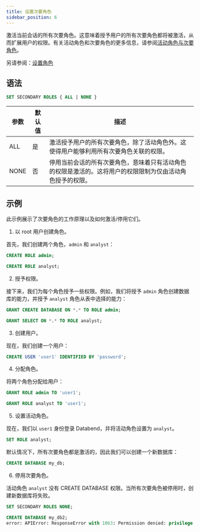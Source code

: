 ```yaml
---
title: 设置次要角色
sidebar_position: 6
---
```


激活当前会话的所有次要角色。这意味着授予用户的所有次要角色都将被激活，从而扩展用户的权限。有关活动角色和次要角色的更多信息，请参阅[活动角色与次要角色](/guides/security/access-control/roles#active-role--secondary-roles)。

另请参阅：[设置角色](04-user-set-role.md)

## 语法

```sql
SET SECONDARY ROLES { ALL | NONE }
```

| 参数    | 默认值 | 描述                                                                                                                                                                                     |
|---------|--------|-----------------------------------------------------------------------------------------------------------------------------------------------------------------------------------------|
| ALL     | 是     | 激活授予用户的所有次要角色，除了活动角色外。这使得用户能够利用所有次要角色关联的权限。                                                                                                   |
| NONE    | 否     | 停用当前会话的所有次要角色，意味着只有活动角色的权限是激活的。这将用户的权限限制为仅由活动角色授予的权限。                                                                               |

## 示例

此示例展示了次要角色的工作原理以及如何激活/停用它们。

1. 以 root 用户创建角色。

首先，我们创建两个角色，`admin` 和 `analyst`：

```sql
CREATE ROLE admin;

CREATE ROLE analyst;
```

2. 授予权限。

接下来，我们为每个角色授予一些权限。例如，我们将授予 `admin` 角色创建数据库的能力，并授予 `analyst` 角色从表中选择的能力：

```sql
GRANT CREATE DATABASE ON *.* TO ROLE admin;

GRANT SELECT ON *.* TO ROLE analyst;
```

3. 创建用户。

现在，我们创建一个用户：

```sql
CREATE USER 'user1' IDENTIFIED BY 'password';
```

4. 分配角色。

将两个角色分配给用户：

```sql
GRANT ROLE admin TO 'user1';

GRANT ROLE analyst TO 'user1';
```

5. 设置活动角色。

现在，我们以 `user1` 身份登录 Databend，并将活动角色设置为 `analyst`。

```sql
SET ROLE analyst;
```

默认情况下，所有次要角色都是激活的，因此我们可以创建一个新数据库：

```sql
CREATE DATABASE my_db;
```

6. 停用次要角色。

活动角色 `analyst` 没有 CREATE DATABASE 权限。当所有次要角色被停用时，创建新数据库将失败。

```sql
SET SECONDARY ROLES NONE;

CREATE DATABASE my_db2;
error: APIError: ResponseError with 1063: Permission denied: privilege [CreateDatabase] is required on *.* for user 'user1'@'%' with roles [analyst,public]
```